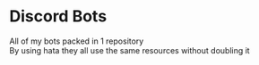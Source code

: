 # Discord Bots

All of my bots packed in 1 repository \
By using hata they all use the same resources without doubling it
